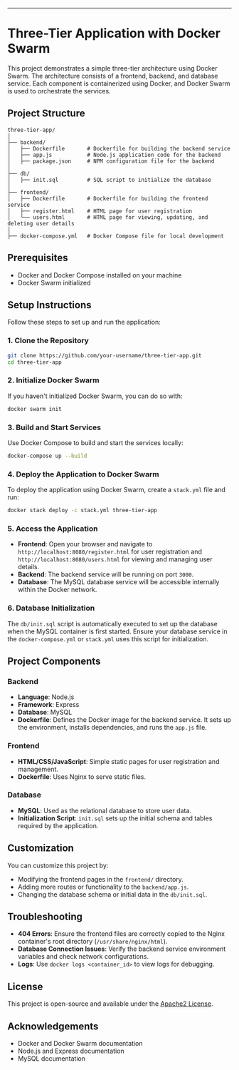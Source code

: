 ---

# Three-Tier Application with Docker Swarm

This project demonstrates a simple three-tier architecture using Docker Swarm. The architecture consists of a frontend, backend, and database service. Each component is containerized using Docker, and Docker Swarm is used to orchestrate the services.

## Project Structure

```
three-tier-app/
│
├── backend/
│   ├── Dockerfile       # Dockerfile for building the backend service
│   ├── app.js           # Node.js application code for the backend
│   ├── package.json     # NPM configuration file for the backend
│   
├── db/
│   ├── init.sql         # SQL script to initialize the database
│
├── frontend/
│   ├── Dockerfile       # Dockerfile for building the frontend service
│   ├── register.html    # HTML page for user registration
│   └── users.html       # HTML page for viewing, updating, and deleting user details
│
├── docker-compose.yml   # Docker Compose file for local development
```

## Prerequisites

- Docker and Docker Compose installed on your machine
- Docker Swarm initialized

## Setup Instructions

Follow these steps to set up and run the application:

### 1. Clone the Repository

```bash
git clone https://github.com/your-username/three-tier-app.git
cd three-tier-app
```

### 2. Initialize Docker Swarm

If you haven't initialized Docker Swarm, you can do so with:

```bash
docker swarm init
```

### 3. Build and Start Services

Use Docker Compose to build and start the services locally:

```bash
docker-compose up --build
```

### 4. Deploy the Application to Docker Swarm

To deploy the application using Docker Swarm, create a `stack.yml` file and run:

```bash
docker stack deploy -c stack.yml three-tier-app
```

### 5. Access the Application

- **Frontend**: Open your browser and navigate to `http://localhost:8080/register.html` for user registration and `http://localhost:8080/users.html` for viewing and managing user details.
- **Backend**: The backend service will be running on port `3000`.
- **Database**: The MySQL database service will be accessible internally within the Docker network.

### 6. Database Initialization

The `db/init.sql` script is automatically executed to set up the database when the MySQL container is first started. Ensure your database service in the `docker-compose.yml` or `stack.yml` uses this script for initialization.

## Project Components

### Backend

- **Language**: Node.js
- **Framework**: Express
- **Database**: MySQL
- **Dockerfile**: Defines the Docker image for the backend service. It sets up the environment, installs dependencies, and runs the `app.js` file.

### Frontend

- **HTML/CSS/JavaScript**: Simple static pages for user registration and management.
- **Dockerfile**: Uses Nginx to serve static files.

### Database

- **MySQL**: Used as the relational database to store user data.
- **Initialization Script**: `init.sql` sets up the initial schema and tables required by the application.

## Customization

You can customize this project by:

- Modifying the frontend pages in the `frontend/` directory.
- Adding more routes or functionality to the `backend/app.js`.
- Changing the database schema or initial data in the `db/init.sql`.

## Troubleshooting

- **404 Errors**: Ensure the frontend files are correctly copied to the Nginx container's root directory (`/usr/share/nginx/html`).
- **Database Connection Issues**: Verify the backend service environment variables and check network configurations.
- **Logs**: Use `docker logs <container_id>` to view logs for debugging.

## License

This project is open-source and available under the [Apache2 License](LICENSE).

## Acknowledgements

- Docker and Docker Swarm documentation
- Node.js and Express documentation
- MySQL documentation
